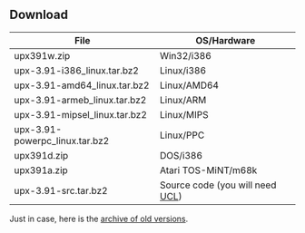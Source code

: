 ## Download
| File | OS/Hardware |
| ------------- | ------------- |
| upx391w.zip  | Win32/i386  |
| upx-3.91-i386_linux.tar.bz2  | Linux/i386  |
| upx-3.91-amd64_linux.tar.bz2  | Linux/AMD64  |
| upx-3.91-armeb_linux.tar.bz2  | Linux/ARM  |
| upx-3.91-mipsel_linux.tar.bz2  | Linux/MIPS  |
| upx-3.91-powerpc_linux.tar.bz2  | Linux/PPC  |
| upx391d.zip  | DOS/i386  |
| upx391a.zip  | Atari TOS-MiNT/m68k  |
| upx-3.91-src.tar.bz2  | Source code (you will need [UCL](http://www.oberhumer.com/opensource/ucl/))  |

Just in case, here is the [archive of old versions](http://upx.sourceforge.net/download/00-OLD-VERSIONS/).


